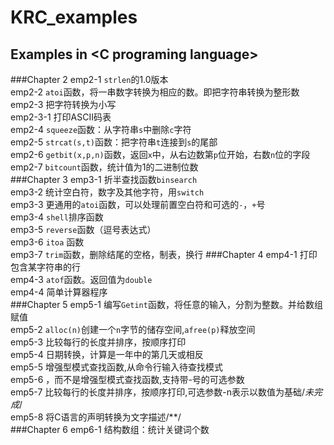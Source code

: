 KRC_examples
============

Examples in &lt;C programing language>
--------------------------------------
###Chapter 2
emp2-1 `strlen`的1.0版本  
emp2-2 `atoi`函数，将一串数字转换为相应的数。即把字符串转换为整形数  
emp2-3 把字符转换为小写  
emp2-3-1 打印ASCII码表  
emp2-4 `squeeze`函数：从字符串`s`中删除`c`字符  
emp2-5 `strcat(s,t)`函数：把字符串`t`连接到`s`的尾部  
emp2-6 `getbit(x,p,n)`函数，返回`x`中，从右边数第`p`位开始，右数`n`位的字段  
emp2-7 `bitcount`函数，统计值为1的二进制位数  
###Chapter 3
emp3-1 折半查找函数`binsearch`  
emp3-2 统计空白符，数字及其他字符，用`switch`  
emp3-3 更通用的`atoi`函数，可以处理前置空白符和可选的`-`，`+`号  
emp3-4 `shell`排序函数  
emp3-5 `reverse`函数（逗号表达式）  
emp3-6 `itoa` 函数  
emp3-7 `trim`函数，删除结尾的空格，制表，换行 
###Chapter 4 
emp4-1 打印包含某字符串的行  
emp4-3 `atof`函数。返回值为`double`  
emp4-4 简单计算器程序  
###Chapter 5
emp5-1 编写`Getint`函数，将任意的输入，分割为整数。并给数组赋值  
emp5-2 `alloc(n)`创建一个`n`字节的储存空间,`afree(p)`释放空间  
emp5-3 比较每行的长度并排序，按顺序打印  
emp5-4 日期转换，计算是一年中的第几天或相反  
emp5-5 增强型模式查找函数,从命令行输入待查找模式  
emp5-6 ，而不是增强型模式查找函数,支持带-号的可选参数  
emp5-7 比较每行的长度并排序，按顺序打印,可选参数-n表示以数值为基础/*未完成*/  
emp5-8 将C语言的声明转换为文字描述/**/  
###Chapter 6
emp6-1 结构数组：统计关键词个数  

